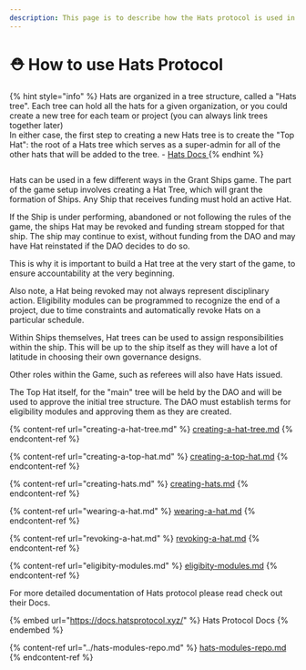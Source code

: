 ```yaml
---
description: This page is to describe how the Hats protocol is used in Grant Ships.
---
```


# ⛑ How to use Hats Protocol

{% hint style="info" %}
Hats are organized in a tree structure, called a "Hats tree". Each tree can hold all the hats for a given organization, or you could create a new tree for each team or project (you can always link trees together later)\
In either case, the first step to creating a new Hats tree is to create the "Top Hat": the root of a Hats tree which serves as a super-admin for all of the other hats that will be added to the tree. - [Hats Docs ](https://docs.hatsprotocol.xyz/using-hats/creating-my-first-hat#1.-creating-a-new-tree)
{% endhint %}

<figure><img src="../../.gitbook/assets/instructorHat.png" alt=""><figcaption></figcaption></figure>

Hats can be used in a few different ways in the Grant Ships game. The part of the game setup involves creating a Hat Tree, which will grant the formation of Ships. Any Ship that receives funding must hold an active Hat.&#x20;

If the Ship is under performing, abandoned or not following the rules of the game, the ships Hat may be revoked and funding stream stopped for that ship. The ship may continue to exist, without funding from the DAO and may have Hat reinstated if the DAO decides to do so.

This is why it is important to build a Hat tree at the very start of the game, to ensure accountability at the very beginning.&#x20;

Also note, a Hat being revoked may not always represent disciplinary action. Eligibility modules can be programmed to recognize the end of a project, due to time constraints and automatically revoke Hats on a particular schedule.

Within Ships themselves, Hat trees can be used to assign responsibilities within the ship. This will be up to the ship itself as they will have a lot of latitude in choosing their own governance designs.

Other roles within the Game, such as referees will also have Hats issued.

The Top Hat itself, for the "main" tree will be held by the DAO and will be used to approve the initial tree structure. The DAO must establish terms for eligibility modules and approving them as they are created.

{% content-ref url="creating-a-hat-tree.md" %}
[creating-a-hat-tree.md](creating-a-hat-tree.md)
{% endcontent-ref %}

{% content-ref url="creating-a-top-hat.md" %}
[creating-a-top-hat.md](creating-a-top-hat.md)
{% endcontent-ref %}

{% content-ref url="creating-hats.md" %}
[creating-hats.md](creating-hats.md)
{% endcontent-ref %}

{% content-ref url="wearing-a-hat.md" %}
[wearing-a-hat.md](wearing-a-hat.md)
{% endcontent-ref %}

{% content-ref url="revoking-a-hat.md" %}
[revoking-a-hat.md](revoking-a-hat.md)
{% endcontent-ref %}

{% content-ref url="eligibity-modules.md" %}
[eligibity-modules.md](eligibity-modules.md)
{% endcontent-ref %}

For more detailed documentation of Hats protocol please read check out their Docs.

{% embed url="https://docs.hatsprotocol.xyz/" %}
Hats Protocol Docs
{% endembed %}

{% content-ref url="../hats-modules-repo.md" %}
[hats-modules-repo.md](../hats-modules-repo.md)
{% endcontent-ref %}
